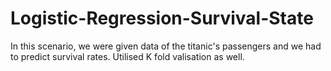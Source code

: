 # Logistic-Regression-Survival-State
In this scenario, we were given data of the titanic's passengers and we had to predict survival rates. Utilised K fold valisation as well. 

